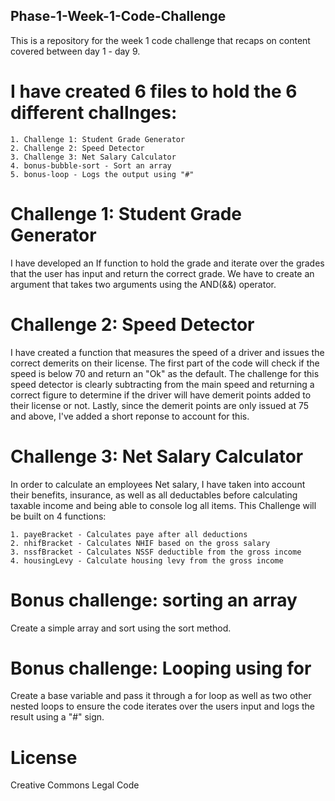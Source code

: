## Phase-1-Week-1-Code-Challenge
This is a repository for the week 1 code challenge that recaps on content covered between day 1 - day 9.

# I have created 6 files to hold the 6 different challnges:  

    1. Challenge 1: Student Grade Generator 
    2. Challenge 2: Speed Detector
    3. Challenge 3: Net Salary Calculator
    4. bonus-bubble-sort - Sort an array
    5. bonus-loop - Logs the output using "#"

# Challenge 1: Student Grade Generator 
I have developed an If function to hold the grade and iterate over the grades that the user has input and return the correct grade.
We have to create an argument that takes two arguments using the AND(&&) operator.

# Challenge 2: Speed Detector
I have created a function that measures the speed of a driver and issues the correct demerits on their license. The first part of the code will check if the speed is below 70 and return an "Ok" as the default. The challenge for this speed detector is clearly subtracting from the main speed and returning a correct figure to determine if the driver will have demerit points added to their license or not. Lastly, since the demerit points are only issued at 75 and above, I've added a short reponse to account for this.

# Challenge 3: Net Salary Calculator
In order to calculate an employees Net salary, I have taken into account their benefits, insurance, as well as all deductables before calculating taxable income and being able to console log all items. This Challenge will be built on 4 functions:

    1. payeBracket - Calculates paye after all deductions
    2. nhifBracket - Calculates NHIF based on the gross salary
    3. nssfBracket - Calculates NSSF deductible from the gross income 
    4. housingLevy - Calculate housing levy from the gross income

# Bonus challenge: sorting an array
Create a simple array and sort using the sort method.

# Bonus challenge: Looping using for
Create a base variable and pass it through a for loop as well as two other nested loops to ensure the code iterates over the users input and logs the result using a "#" sign.

# License

Creative Commons Legal Code